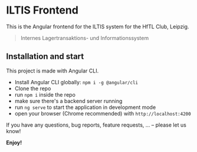 # ILTIS Frontend

This is the Angular frontend for the ILTIS system for the HfTL Club, Leipzig.
> Internes Lagertransaktions- und Informationssystem

## Installation and start

This project is made with Angular CLI.

* Install Angular CLI globally: `npm i -g @angular/cli`
* Clone the repo
* run `npm i` inside the repo
* make sure there's a backend server running
* run `ng serve` to start the application in development mode
* open your browser (Chrome recommended) with `http://localhost:4200`

If you have any questions, bug reports, feature requests, ... – please let us know!

**Enjoy!**



